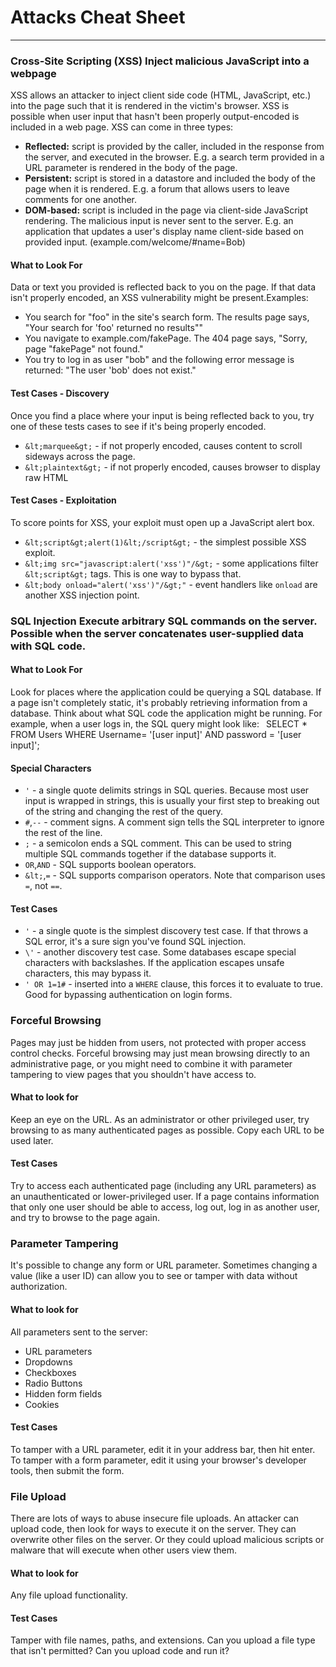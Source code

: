 # Attacks Cheat Sheet
<hr>

### Cross-Site Scripting (XSS) Inject malicious JavaScript into a webpage
XSS allows an attacker to inject client side code (HTML, JavaScript, etc.) into the page such that it is rendered in the victim's browser. XSS is possible when user input that hasn't been properly output-encoded is included in a web page. XSS can come in three types:
- __Reflected:__ script is provided by the caller, included in the response from the server, and executed in the browser. E.g. a search term provided in a URL parameter is rendered in the body of the page.
- __Persistent:__ script is stored in a datastore and included the body of the page when it is rendered. E.g. a forum that allows users to leave comments for one another.
- __DOM-based:__ script is included in the page via client-side JavaScript rendering. The malicious input is never sent to the server. E.g. an application that updates a user's display name client-side based on provided input. (example.com/welcome/#name=Bob)


#### What to Look For
Data or text you provided is reflected back to you on the page. If that data isn't properly encoded, an XSS vulnerability might be present.Examples:
- You search for "foo" in the site's search form. The results page says, "Your search for 'foo' returned no results""
- You navigate to example.com/fakePage. The 404 page says, "Sorry, page "fakePage" not found."
- You try to log in as user "bob" and the following error message is returned: "The user 'bob' does not exist."


#### Test Cases - Discovery
Once you find a place where your input is being reflected back to you, try one of these tests cases to see if it's being properly encoded.
- `&lt;marquee&gt;` - if not properly encoded, causes content to scroll sideways across the page.
- `&lt;plaintext&gt;` - if not properly encoded, causes browser to display raw HTML


#### Test Cases - Exploitation
To score points for XSS, your exploit must open up a JavaScript alert box.
- `&lt;script&gt;alert(1)&lt;/script&gt;` - the simplest possible XSS exploit.
- `&lt;img src="javascript:alert('xss')"/&gt;` - some applications filter `&lt;script&gt;` tags. This is one way to bypass that.
- `&lt;body onload="alert('xss')"/&gt;"` - event handlers like `onload` are another XSS injection point.

    
### SQL Injection Execute arbitrary SQL commands on the server. Possible when the server concatenates user-supplied data with SQL code.

#### What to Look For
Look for places where the application could be querying a SQL database. If a page isn't completely static, it's probably retrieving information from a database. Think about what SQL code the application might be running. For example, when a user logs in, the SQL query might look like:
`
`SELECT \* FROM Users
WHERE Username= '\[user input\]'
AND password = '\[user input\]';`
`


#### Special Characters
- `'` - a single quote delimits strings in SQL queries. Because most user input is wrapped in strings, this is usually your first step to breaking out of the string and changing the rest of the query.
- `#`,`--` - comment signs. A comment sign tells the SQL interpreter to ignore the rest of the line.
- `;` - a semicolon ends a SQL comment. This can be used to string multiple SQL commands together if the database supports it.
- `OR`,`AND` - SQL supports boolean operators.
- `&lt;`,`=` - SQL supports comparison operators. Note that comparison uses `=`, not `==`.


#### Test Cases
- `'` - a single quote is the simplest discovery test case. If that throws a SQL error, it's a sure sign you've found SQL injection.
- `\'` - another discovery test case. Some databases escape special characters with backslashes. If the application escapes unsafe characters, this may bypass it.
- `' OR 1=1#` - inserted into a `WHERE` clause, this forces it to evaluate to true. Good for bypassing authentication on login forms.


### Forceful Browsing
Pages may just be hidden from users, not protected with proper access control checks. Forceful browsing may just mean browsing directly to an administrative page, or you might need to combine it with parameter tampering to view pages that you shouldn't have access to.

#### What to look for
Keep an eye on the URL. As an administrator or other privileged user, try browsing to as many authenticated pages as possible. Copy each URL to be used later.

#### Test Cases
Try to access each authenticated page (including any URL parameters) as an unauthenticated or lower-privileged user. If a page contains information that only one user should be able to access, log out, log in as another user, and try to browse to the page again.

### Parameter Tampering
It's possible to change any form or URL parameter. Sometimes changing a value (like a user ID) can allow you to see or tamper with data without authorization.

#### What to look for
All parameters sent to the server:
- URL parameters
- Dropdowns
- Checkboxes
- Radio Buttons
- Hidden form fields
- Cookies

#### Test Cases
To tamper with a URL parameter, edit it in your address bar, then hit enter.
To tamper with a form parameter, edit it using your browser's developer tools, then submit the form.
### File Upload
There are lots of ways to abuse insecure file uploads. An attacker can upload code, then look for ways to execute it on the server. They can overwrite other files on the server. Or they could upload malicious scripts or malware that will execute when other users view them.

#### What to look for
Any file upload functionality.

#### Test Cases
Tamper with file names, paths, and extensions. Can you upload a file type that isn't permitted? Can you upload code and run it?
